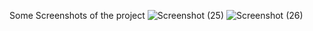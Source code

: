 Some Screenshots of the project
![Screenshot (25)](https://github.com/Prateik26172/Social-Media-Sentiment-Analysis/assets/127705605/c9045a4c-1e47-4a64-a292-e4a91157108d)
![Screenshot (26)](https://github.com/Prateik26172/Social-Media-Sentiment-Analysis/assets/127705605/656e2475-a4ff-4705-8e0b-240275f0c2bb)
